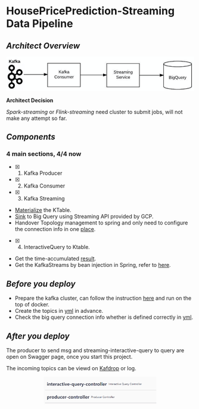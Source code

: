 


# HousePricePrediction-Streaming Data Pipeline

## *Architect Overview*
![](https://raw.githubusercontent.com/saLeox/photoHub/main/20210430185251.png)

**Architect Decision**

*Spark-streaming* or *Flink-streaming* need cluster to submit jobs, will not make any attempt so far.

## *Components*

### 4 main sections, 4/4 now

 - [x] 1. Kafka Producer
 - [x]  2. Kafka Consumer
 - [x]  3. Kafka Streaming
 - [Materialize](https://github.com/saLeox/HousePricePrediction-Streaming/blob/main/src/main/java/com/gof/springcloud/streams/TransactionKTableDSL.java) the KTable.
 - [Sink](https://github.com/saLeox/HousePricePrediction-Streaming/blob/main/src/main/java/com/gof/springcloud/bigquery/BigQueryInsertService.java) to Big Query using Streaming API provided by GCP.
- Handover Topology management to spring and only need to configure the connection info in one [place](https://github.com/saLeox/HousePricePrediction-Streaming/blob/main/src/main/java/com/gof/springcloud/streams/KafkaStreamsConfig.java).

 - [x] 4. InteractiveQuery to Ktable.

 - Get the time-accumulated [result](https://github.com/saLeox/HousePricePrediction-Streaming/blob/main/src/main/java/com/gof/springcloud/streams/query/InteractiveQueryController.java). 
 - Get the KafkaStreams by bean injection in Spring, refer to  [here](https://github.com/saLeox/HousePricePrediction-Streaming/blob/main/src/main/java/com/gof/springcloud/streams/query/InteractiveQueryController.java).

## *Before you deploy*

 - Prepare the kafka cluster, can follow the instruction [here](https://github.com/saLeox/kafka-cluster-docker-usage) and run
   on the top of docker. 
 - Create the topics in [yml](https://github.com/saLeox/HousePricePrediction-Streaming/blob/main/src/main/resources/application.yml) in advance.
 - Check the big query connection info whether is defined correctly in [yml](https://github.com/saLeox/HousePricePrediction-Streaming/blob/main/src/main/resources/application.yml).

## *After you deploy*
The producer to send msg and streaming-interactive-query to query are open on Swagger page, once you start this project.

The incoming topics can be viewd on [Kafdrop](http://localhost:9001/) or log.
<div align=center><img src="https://raw.githubusercontent.com/saLeox/photoHub/main/20210429203451.png" width="60%"/></div>

